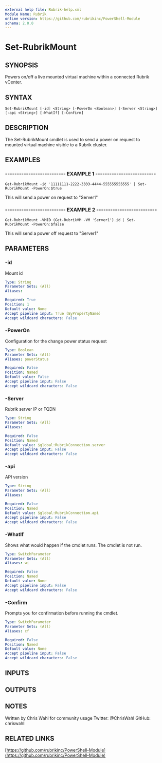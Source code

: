 ```yaml
---
external help file: Rubrik-help.xml
Module Name: Rubrik
online version: https://github.com/rubrikinc/PowerShell-Module
schema: 2.0.0
---
```


# Set-RubrikMount

## SYNOPSIS
Powers on/off a live mounted virtual machine within a connected Rubrik vCenter.

## SYNTAX

```
Set-RubrikMount [-id] <String> [-PowerOn <Boolean>] [-Server <String>] [-api <String>] [-WhatIf] [-Confirm]
```

## DESCRIPTION
The Set-RubrikMount cmdlet is used to send a power on request to mounted virtual machine visible to a Rubrik cluster.

## EXAMPLES

### -------------------------- EXAMPLE 1 --------------------------
```
Get-RubrikMount -id '11111111-2222-3333-4444-555555555555' | Set-RubrikMount -PowerOn:$true
```

This will send a power on request to "Server1"

### -------------------------- EXAMPLE 2 --------------------------
```
Get-RubrikMount -VMID (Get-RubrikVM -VM 'Server1').id | Set-RubrikMount -PowerOn:$false
```

This will send a power off request to "Server1"

## PARAMETERS

### -id
Mount id

```yaml
Type: String
Parameter Sets: (All)
Aliases: 

Required: True
Position: 1
Default value: None
Accept pipeline input: True (ByPropertyName)
Accept wildcard characters: False
```

### -PowerOn
Configuration for the change power status request

```yaml
Type: Boolean
Parameter Sets: (All)
Aliases: powerStatus

Required: False
Position: Named
Default value: False
Accept pipeline input: False
Accept wildcard characters: False
```

### -Server
Rubrik server IP or FQDN

```yaml
Type: String
Parameter Sets: (All)
Aliases: 

Required: False
Position: Named
Default value: $global:RubrikConnection.server
Accept pipeline input: False
Accept wildcard characters: False
```

### -api
API version

```yaml
Type: String
Parameter Sets: (All)
Aliases: 

Required: False
Position: Named
Default value: $global:RubrikConnection.api
Accept pipeline input: False
Accept wildcard characters: False
```

### -WhatIf
Shows what would happen if the cmdlet runs.
The cmdlet is not run.

```yaml
Type: SwitchParameter
Parameter Sets: (All)
Aliases: wi

Required: False
Position: Named
Default value: None
Accept pipeline input: False
Accept wildcard characters: False
```

### -Confirm
Prompts you for confirmation before running the cmdlet.

```yaml
Type: SwitchParameter
Parameter Sets: (All)
Aliases: cf

Required: False
Position: Named
Default value: None
Accept pipeline input: False
Accept wildcard characters: False
```

## INPUTS

## OUTPUTS

## NOTES
Written by Chris Wahl for community usage
Twitter: @ChrisWahl
GitHub: chriswahl

## RELATED LINKS

[https://github.com/rubrikinc/PowerShell-Module](https://github.com/rubrikinc/PowerShell-Module)

